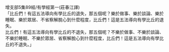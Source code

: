增支部5集89經/有學經第一(莊春江譯)  
「比丘們！有這五法導向有學比丘的退失，那五個呢？樂於做事、樂於談論、樂於睡眠、樂於眾居、不省察解脫心到什麼程度，比丘們！這是五法導向有學比丘的退失。  
比丘們！有這五法導向有學比丘的不退失，那五個呢？不樂於做事、不樂於談論、不樂於睡眠、不樂於眾居、省察解脫心到什麼程度，比丘們！這是五法導向有學比丘的不退失。」  
  
  
